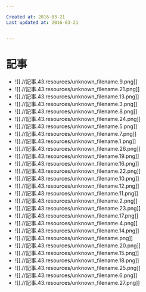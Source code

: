 ```yaml
---

Created at: 2016-03-21
Last updated at: 2016-03-21


---
```


# 記事


* ![[.//記事.43.resources/unknown_filename.9.png]]
* ![[.//記事.43.resources/unknown_filename.21.png]]
* ![[.//記事.43.resources/unknown_filename.13.png]]
* ![[.//記事.43.resources/unknown_filename.3.png]]
* ![[.//記事.43.resources/unknown_filename.8.png]]
* ![[.//記事.43.resources/unknown_filename.24.png]]
* ![[.//記事.43.resources/unknown_filename.5.png]]
* ![[.//記事.43.resources/unknown_filename.7.png]]
* ![[.//記事.43.resources/unknown_filename.1.png]]
* ![[.//記事.43.resources/unknown_filename.26.png]]
* ![[.//記事.43.resources/unknown_filename.19.png]]
* ![[.//記事.43.resources/unknown_filename.16.png]]
* ![[.//記事.43.resources/unknown_filename.22.png]]
* ![[.//記事.43.resources/unknown_filename.10.png]]
* ![[.//記事.43.resources/unknown_filename.12.png]]
* ![[.//記事.43.resources/unknown_filename.11.png]]
* ![[.//記事.43.resources/unknown_filename.2.png]]
* ![[.//記事.43.resources/unknown_filename.23.png]]
* ![[.//記事.43.resources/unknown_filename.17.png]]
* ![[.//記事.43.resources/unknown_filename.4.png]]
* ![[.//記事.43.resources/unknown_filename.14.png]]
* ![[.//記事.43.resources/unknown_filename.png]]
* ![[.//記事.43.resources/unknown_filename.20.png]]
* ![[.//記事.43.resources/unknown_filename.15.png]]
* ![[.//記事.43.resources/unknown_filename.18.png]]
* ![[.//記事.43.resources/unknown_filename.25.png]]
* ![[.//記事.43.resources/unknown_filename.6.png]]
* ![[.//記事.43.resources/unknown_filename.27.png]]

